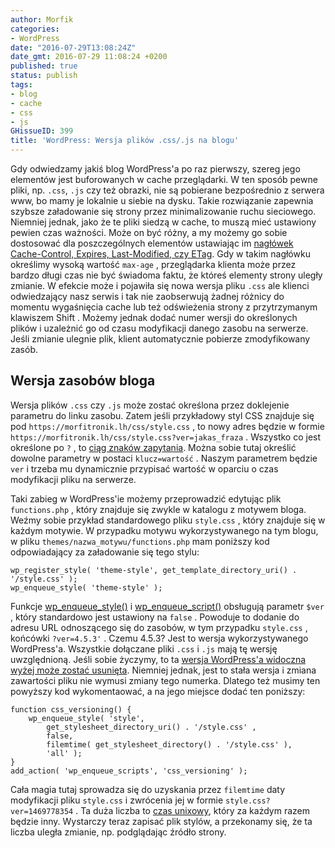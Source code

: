 ```yaml
---
author: Morfik
categories:
- WordPress
date: "2016-07-29T13:08:24Z"
date_gmt: 2016-07-29 11:08:24 +0200
published: true
status: publish
tags:
- blog
- cache
- css
- js
GHissueID: 399
title: 'WordPress: Wersja plików .css/.js na blogu'
---
```


Gdy odwiedzamy jakiś blog WordPress'a po raz pierwszy, szereg jego elementów jest buforowanych w
cache przeglądarki. W ten sposób pewne pliki, np. `.css`, `.js` czy też obrazki, nie są pobierane
bezpośrednio z serwera www, bo mamy je lokalnie u siebie na dysku. Takie rozwiązanie zapewnia
szybsze załadowanie się strony przez minimalizowanie ruchu sieciowego. Niemniej jednak, jako że te
pliki siedzą w cache, to muszą mieć ustawiony pewien czas ważności. Może on być różny, a my możemy
go sobie dostosować dla poszczególnych elementów ustawiając im [nagłówek Cache-Control, Expires,
Last-Modified, czy
ETag](/post/cache-control-last-modified-etag-i-expires-w-apache2/). Gdy w takim
nagłówku określimy wysoką wartość `max-age` , przeglądarka klienta może przez bardzo długi czas nie
być świadoma faktu, że któreś elementy strony uległy zmianie. W efekcie może i pojawiła się nowa
wersja pliku `.css` ale klienci odwiedzający nasz serwis i tak nie zaobserwują żadnej różnicy do
momentu wygaśnięcia cache lub też odświeżenia strony z przytrzymanym klawiszem Shift . Możemy jednak
dodać numer wersji do określonych plików i uzależnić go od czasu modyfikacji danego zasobu na
serwerze. Jeśli zmianie ulegnie plik, klient automatycznie pobierze zmodyfikowany zasób.

<!--more-->
## Wersja zasobów bloga

Wersja plików `.css` czy `.js` może zostać określona przez doklejenie parametru do linku zasobu.
Zatem jeśli przykładowy styl CSS znajduje się pod `https://morfitronik.lh/css/style.css` , to nowy
adres będzie w formie `https://morfitronik.lh/css/style.css?ver=jakas_fraza` . Wszystko co jest
określone po `?` , to [ciąg znaków zapytania](https://en.wikipedia.org/wiki/Query_string). Można
sobie tutaj określić dowolne parametry w postaci `klucz=wartość` . Naszym parametrem będzie `ver` i
trzeba mu dynamicznie przypisać wartość w oparciu o czas modyfikacji pliku na serwerze.

Taki zabieg w WordPress'ie możemy przeprowadzić edytując plik `functions.php` , który znajduje się
zwykle w katalogu z motywem bloga. Weźmy sobie przykład standardowego pliku `style.css` , który
znajduje się w każdym motywie. W przypadku motywu wykorzystywanego na tym blogu, w pliku
`themes/nazwa_motywu/functions.php` mam poniższy kod odpowiadający za załadowanie się tego stylu:

    wp_register_style( 'theme-style', get_template_directory_uri() . '/style.css' );
    wp_enqueue_style( 'theme-style' );

Funkcje
[wp\_enqueue\_style()](https://developer.wordpress.org/reference/functions/wp_enqueue_style/) i
[wp\_enqueue\_script()](https://developer.wordpress.org/reference/functions/wp_enqueue_script/)
obsługują parametr `$ver` , który standardowo jest ustawiony na `false` . Powoduje to dodanie do
adresu URL odnoszącego się do zasobów, w tym przypadku `style.css` , końcówki `?ver=4.5.3'` . Czemu
4.5.3? Jest to wersja wykorzystywanego WordPress'a. Wszystkie dołączane pliki `.css` i `.js` mają tę
wersję uwzględnioną. Jeśli sobie życzymy, to ta [wersja WordPress'a widoczna wyżej może zostać
usunięta](/post/wordpress-wersja-obecna-w-kodzie-zrodlowym/). Niemniej jednak,
jest to stała wersja i zmiana zawartości pliku nie wymusi zmiany tego numerka. Dlatego też musimy
ten powyższy kod wykomentaować, a na jego miejsce dodać ten poniższy:

    function css_versioning() {
        wp_enqueue_style( 'style',
            get_stylesheet_directory_uri() . '/style.css' ,
            false,
            filemtime( get_stylesheet_directory() . '/style.css' ),
            'all' );
    }
    add_action( 'wp_enqueue_scripts', 'css_versioning' );

Cała magia tutaj sprowadza się do uzyskania przez `filemtime` daty modyfikacji pliku `style.css` i
zwrócenia jej w formie `style.css?ver=1469778354` . Ta duża liczba to [czas
unixowy](https://pl.wikipedia.org/wiki/Czas_uniksowy), który za każdym razem będzie inny. Wystarczy
teraz zapisać plik stylów, a przekonamy się, że ta liczba uległa zmianie, np. podglądając źródło
strony.
